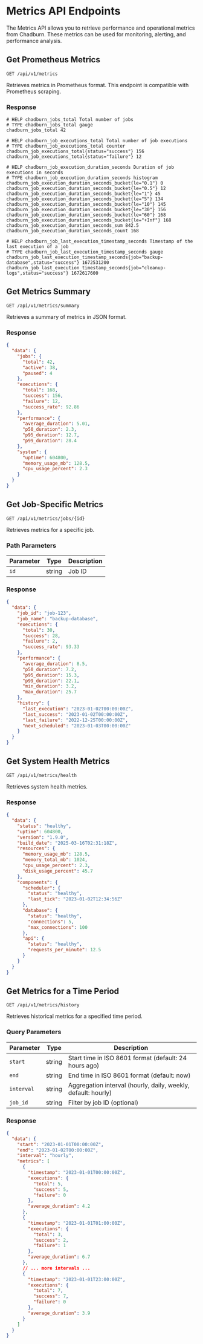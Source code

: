 # Metrics API Endpoints

The Metrics API allows you to retrieve performance and operational metrics from Chadburn. These metrics can be used for monitoring, alerting, and performance analysis.

## Get Prometheus Metrics

```
GET /api/v1/metrics
```

Retrieves metrics in Prometheus format. This endpoint is compatible with Prometheus scraping.

### Response

```
# HELP chadburn_jobs_total Total number of jobs
# TYPE chadburn_jobs_total gauge
chadburn_jobs_total 42

# HELP chadburn_job_executions_total Total number of job executions
# TYPE chadburn_job_executions_total counter
chadburn_job_executions_total{status="success"} 156
chadburn_job_executions_total{status="failure"} 12

# HELP chadburn_job_execution_duration_seconds Duration of job executions in seconds
# TYPE chadburn_job_execution_duration_seconds histogram
chadburn_job_execution_duration_seconds_bucket{le="0.1"} 0
chadburn_job_execution_duration_seconds_bucket{le="0.5"} 12
chadburn_job_execution_duration_seconds_bucket{le="1"} 45
chadburn_job_execution_duration_seconds_bucket{le="5"} 134
chadburn_job_execution_duration_seconds_bucket{le="10"} 145
chadburn_job_execution_duration_seconds_bucket{le="30"} 156
chadburn_job_execution_duration_seconds_bucket{le="60"} 168
chadburn_job_execution_duration_seconds_bucket{le="+Inf"} 168
chadburn_job_execution_duration_seconds_sum 842.5
chadburn_job_execution_duration_seconds_count 168

# HELP chadburn_job_last_execution_timestamp_seconds Timestamp of the last execution of a job
# TYPE chadburn_job_last_execution_timestamp_seconds gauge
chadburn_job_last_execution_timestamp_seconds{job="backup-database",status="success"} 1672531200
chadburn_job_last_execution_timestamp_seconds{job="cleanup-logs",status="success"} 1672617600
```

## Get Metrics Summary

```
GET /api/v1/metrics/summary
```

Retrieves a summary of metrics in JSON format.

### Response

```json
{
  "data": {
    "jobs": {
      "total": 42,
      "active": 38,
      "paused": 4
    },
    "executions": {
      "total": 168,
      "success": 156,
      "failure": 12,
      "success_rate": 92.86
    },
    "performance": {
      "average_duration": 5.01,
      "p50_duration": 2.3,
      "p95_duration": 12.7,
      "p99_duration": 28.4
    },
    "system": {
      "uptime": 604800,
      "memory_usage_mb": 128.5,
      "cpu_usage_percent": 2.3
    }
  }
}
```

## Get Job-Specific Metrics

```
GET /api/v1/metrics/jobs/{id}
```

Retrieves metrics for a specific job.

### Path Parameters

| Parameter | Type   | Description |
|-----------|--------|-------------|
| `id`      | string | Job ID      |

### Response

```json
{
  "data": {
    "job_id": "job-123",
    "job_name": "backup-database",
    "executions": {
      "total": 30,
      "success": 28,
      "failure": 2,
      "success_rate": 93.33
    },
    "performance": {
      "average_duration": 8.5,
      "p50_duration": 7.2,
      "p95_duration": 15.3,
      "p99_duration": 22.1,
      "min_duration": 3.2,
      "max_duration": 25.7
    },
    "history": {
      "last_execution": "2023-01-02T00:00:00Z",
      "last_success": "2023-01-02T00:00:00Z",
      "last_failure": "2022-12-25T00:00:00Z",
      "next_scheduled": "2023-01-03T00:00:00Z"
    }
  }
}
```

## Get System Health Metrics

```
GET /api/v1/metrics/health
```

Retrieves system health metrics.

### Response

```json
{
  "data": {
    "status": "healthy",
    "uptime": 604800,
    "version": "1.9.0",
    "build_date": "2025-03-16T02:31:18Z",
    "resources": {
      "memory_usage_mb": 128.5,
      "memory_total_mb": 1024,
      "cpu_usage_percent": 2.3,
      "disk_usage_percent": 45.7
    },
    "components": {
      "scheduler": {
        "status": "healthy",
        "last_tick": "2023-01-02T12:34:56Z"
      },
      "database": {
        "status": "healthy",
        "connections": 5,
        "max_connections": 100
      },
      "api": {
        "status": "healthy",
        "requests_per_minute": 12.5
      }
    }
  }
}
```

## Get Metrics for a Time Period

```
GET /api/v1/metrics/history
```

Retrieves historical metrics for a specified time period.

### Query Parameters

| Parameter   | Type   | Description                                                |
|-------------|--------|------------------------------------------------------------|
| `start`     | string | Start time in ISO 8601 format (default: 24 hours ago)      |
| `end`       | string | End time in ISO 8601 format (default: now)                 |
| `interval`  | string | Aggregation interval (hourly, daily, weekly, default: hourly) |
| `job_id`    | string | Filter by job ID (optional)                                |

### Response

```json
{
  "data": {
    "start": "2023-01-01T00:00:00Z",
    "end": "2023-01-02T00:00:00Z",
    "interval": "hourly",
    "metrics": [
      {
        "timestamp": "2023-01-01T00:00:00Z",
        "executions": {
          "total": 5,
          "success": 5,
          "failure": 0
        },
        "average_duration": 4.2
      },
      {
        "timestamp": "2023-01-01T01:00:00Z",
        "executions": {
          "total": 3,
          "success": 2,
          "failure": 1
        },
        "average_duration": 6.7
      },
      // ... more intervals ...
      {
        "timestamp": "2023-01-01T23:00:00Z",
        "executions": {
          "total": 7,
          "success": 7,
          "failure": 0
        },
        "average_duration": 3.9
      }
    ]
  }
}
``` 